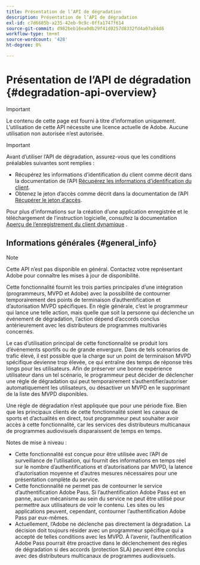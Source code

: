 ```yaml
---
title: Présentation de l’API de dégradation
description: Présentation de l’API de dégradation
exl-id: c7d6685b-a235-42eb-9c9c-0ffa1747f614
source-git-commit: d982beb16ea0db29f41d0257d8332fd4a07a84d8
workflow-type: tm+mt
source-wordcount: '428'
ht-degree: 0%

---
```



# Présentation de l’API de dégradation {#degradation-api-overview}

>[!IMPORTANT]
>
> Le contenu de cette page est fourni à titre d’information uniquement. L’utilisation de cette API nécessite une licence actuelle de Adobe. Aucune utilisation non autorisée n’est autorisée.

>[!IMPORTANT]
>
> Avant d’utiliser l’API de dégradation, assurez-vous que les conditions préalables suivantes sont remplies :
>
> * Récupérez les informations d’identification du client comme décrit dans la documentation de l’API [Récupérez les informations d’identification du client](../../rest-apis/rest-api-dcr/apis/dynamic-client-registration-apis-retrieve-client-credentials.md).
> * Obtenez le jeton d’accès comme décrit dans la documentation de l’API [Récupérer le jeton d’accès](../../rest-apis/rest-api-dcr/apis/dynamic-client-registration-apis-retrieve-access-token.md).
>
> Pour plus d’informations sur la création d’une application enregistrée et le téléchargement de l’instruction logicielle, consultez la documentation [Aperçu de l’enregistrement du client dynamique](../../rest-apis/rest-api-dcr/dynamic-client-registration-overview.md) .

## Informations générales {#general_info}

>[!NOTE]
>
>Cette API n’est pas disponible en général. Contactez votre représentant Adobe pour connaître les mises à jour de disponibilité.

Cette fonctionnalité fournit les trois parties principales d’une intégration (programmeurs, MVPD et Adobe) avec la possibilité de contourner temporairement des points de terminaison d’authentification et d’autorisation MVPD spécifiques. En règle générale, c’est le programmeur qui lance une telle action, mais quelle que soit la personne qui déclenche un événement de dégradation, l’action dépend d’accords conclus antérieurement avec les distributeurs de programmes multivariés concernés.

Le cas d’utilisation principal de cette fonctionnalité se produit lors d’événements sportifs ou de grande envergure. Dans de tels scénarios de trafic élevé, il est possible que la charge sur un point de terminaison MVPD spécifique devienne trop élevée, ce qui entraîne des temps de réponse très longs pour les utilisateurs. Afin de préserver une bonne expérience utilisateur dans un tel scénario, le programmeur peut décider de déclencher une règle de dégradation qui peut temporairement s’authentifier/autoriser automatiquement les utilisateurs, ou désactiver un MVPD en le supprimant de la liste des MVPD disponibles.

Une règle de dégradation n’est appliquée que pour une période fixe. Bien que les principaux clients de cette fonctionnalité soient les canaux de sports et d’actualités en direct, tout programmeur peut souhaiter avoir accès à cette fonctionnalité, car les services des distributeurs multicanaux de programmes audiovisuels disparaissent de temps en temps.

Notes de mise à niveau :

- Cette fonctionnalité est conçue pour être utilisée avec l’API de surveillance de l’utilisation, qui fournit des informations en temps réel sur le nombre d’authentifications et d’autorisations par MVPD, la latence d’autorisation moyenne et d’autres mesures nécessaires pour une présentation complète du service.
- Cette fonctionnalité ne permet pas de contourner le service d’authentification Adobe Pass. Si l’authentification Adobe Pass est en panne, aucun mécanisme au sein du service ne peut être utilisé pour permettre aux utilisateurs de voir le contenu. Les sites ou les applications peuvent, cependant, contourner l’authentification Adobe Pass par eux-mêmes.
- Actuellement, l’Adobe ne déclenche pas directement la dégradation. La décision doit toujours résider avec un programmeur spécifique qui a accepté de telles conditions avec les MVPD. À l’avenir, l’authentification Adobe Pass pourrait être proactive dans le déclenchement des règles de dégradation si des accords (protection SLA) peuvent être conclus avec des distributeurs multicanaux de programmes audiovisuels.

<!--
## Related Information {#related}

- [ESM API](/help/authentication/entitlement-service-monitoring-api.md)
- [Server-side Metrics](/help/authentication/understanding-serverside-metrics.md)
-->
